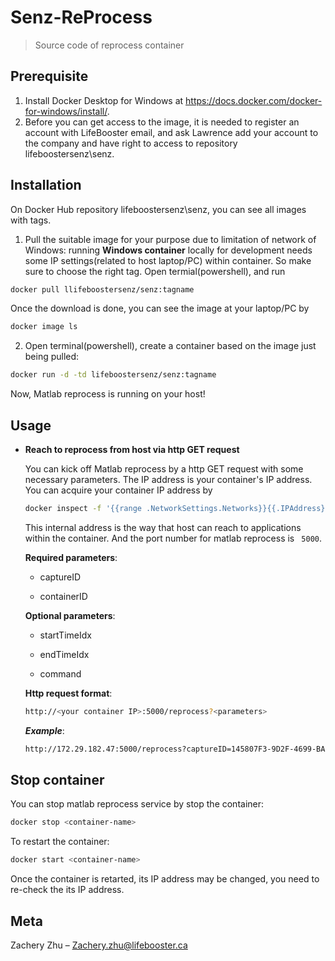 # Senz-ReProcess
> Source code of reprocess container 

## Prerequisite 
1. Install Docker Desktop for Windows at https://docs.docker.com/docker-for-windows/install/.
2. Before you can get access to the image, it is needed to register an account with LifeBooster email, and ask Lawrence add your account to the company and have right to access to repository lifeboostersenz\senz.

## Installation
On Docker Hub repository lifeboostersenz\senz, you can see all images with tags. 

1. Pull the suitable image for your purpose due to limitation of network of Windows: running **Windows container** locally for development needs some IP settings(related to host laptop/PC) within container. So make sure to choose the right tag. Open termial(powershell), and run
```sh
docker pull llifeboostersenz/senz:tagname
``` 
Once the download is done, you can see the image at your laptop/PC by 
```sh
docker image ls
``` 
2. Open terminal(powershell), create a container based on the image just being pulled:
```sh
docker run -d -td lifeboostersenz/senz:tagname
```

Now, Matlab reprocess is running on your host!
## Usage 
- **Reach to reprocess from host via http GET request** 

  You can kick off Matlab reprocess by a http GET request with some necessary parameters. The IP address is your container's IP address. You can acquire your container IP address by 
  ```sh
  docker inspect -f '{{range .NetworkSettings.Networks}}{{.IPAddress}}{{end}}' <container-name> 
  ```
  This internal address is the way that host can reach to applications within the container. And the port number for matlab reprocess is ``` 5000```.
  
   **Required parameters**:
      
     - captureID
      
     - containerID
      
   **Optional parameters**:
    
     - startTimeIdx
      
     - endTimeIdx
      
     - command 
  
  **Http request format**:
  ```sh
  http://<your container IP>:5000/reprocess?<parameters>
  ```
  
  ***Example***:
  ```sh
  http://172.29.182.47:5000/reprocess?captureID=145807F3-9D2F-4699-BAEE-00332342F700&containerID=test&companyID=46c613b2-821d-4fe4-a57f-4c2c77141d11&startTimeIdx=10&endTimeIdx=2000
  ```
## Stop container
  
  You can stop matlab reprocess service by stop the container:
  ```sh
  docker stop <container-name>
  ```
  To restart the container:
  ```sh
  docker start <container-name>
  ```
  Once the container is retarted, its IP address may be changed, you need to re-check the its IP address.
  


## Meta

Zachery Zhu – Zachery.zhu@lifebooster.ca

